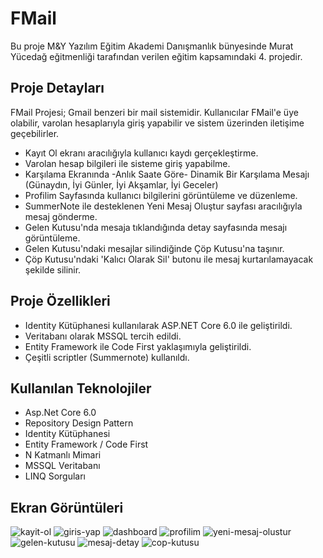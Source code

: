 # FMail
Bu proje M&Y Yazılım Eğitim Akademi Danışmanlık bünyesinde Murat Yücedağ eğitmenliği tarafından verilen eğitim kapsamındaki 4. projedir.

## Proje Detayları
FMail Projesi; Gmail benzeri bir mail sistemidir. Kullanıcılar FMail'e üye olabilir, varolan hesaplarıyla giriş yapabilir ve sistem üzerinden iletişime geçebilirler.

- Kayıt Ol ekranı aracılığıyla kullanıcı kaydı gerçekleştirme.
- Varolan hesap bilgileri ile sisteme giriş yapabilme.
- Karşılama Ekranında -Anlık Saate Göre- Dinamik Bir Karşılama Mesajı (Günaydın, İyi Günler, İyi Akşamlar, İyi Geceler)
- Profilim Sayfasında kullanıcı bilgilerini görüntüleme ve düzenleme.
- SummerNote ile desteklenen Yeni Mesaj Oluştur sayfası aracılığıyla mesaj gönderme.
- Gelen Kutusu'nda mesaja tıklandığında detay sayfasında mesajı görüntüleme.
- Gelen Kutusu'ndaki mesajlar silindiğinde Çöp Kutusu'na taşınır.
- Çöp Kutusu'ndaki 'Kalıcı Olarak Sil' butonu ile mesaj kurtarılamayacak şekilde silinir.

## Proje Özellikleri
- Identity Kütüphanesi kullanılarak ASP.NET Core 6.0 ile geliştirildi.
- Veritabanı olarak MSSQL tercih edildi.
- Entity Framework ile Code First yaklaşımıyla geliştirildi.
- Çeşitli scriptler (Summernote) kullanıldı.

## Kullanılan Teknolojiler
- Asp.Net Core 6.0
- Repository Design Pattern
- Identity Kütüphanesi
- Entity Framework / Code First
- N Katmanlı Mimari
- MSSQL Veritabanı
- LINQ Sorguları

## Ekran Görüntüleri
![kayit-ol](https://github.com/user-attachments/assets/fffce020-8164-48ce-9e35-db045fea8718)
![giris-yap](https://github.com/user-attachments/assets/526ab74a-22fa-4c27-9d52-6cb29393431d)
![dashboard](https://github.com/user-attachments/assets/592e384e-2380-4539-a3d1-1a9d330cf693)
![profilim](https://github.com/user-attachments/assets/879424a7-60da-4cda-be90-c7806ff3fbc9)
![yeni-mesaj-olustur](https://github.com/user-attachments/assets/01eac19f-1d25-429f-a3a0-4769aedeaa66)
![gelen-kutusu](https://github.com/user-attachments/assets/db90e305-8f16-4193-9006-f42be501c65c)
![mesaj-detay](https://github.com/user-attachments/assets/4ef81b84-3b80-46e5-a9d3-081c496f7c4e)
![cop-kutusu](https://github.com/user-attachments/assets/88b70921-7e79-4835-93b9-935e8eedc685)
